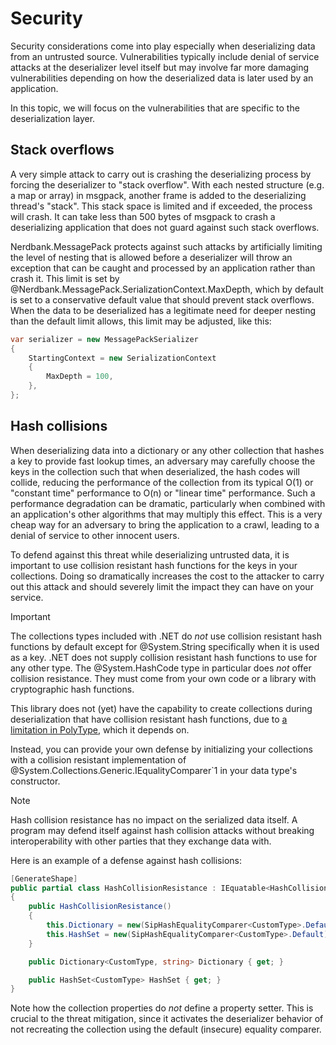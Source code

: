 # Security

Security considerations come into play especially when deserializing data from an untrusted source.
Vulnerabilities typically include denial of service attacks at the deserializer level itself but may involve far more damaging vulnerabilities depending on how the deserialized data is later used by an application.

In this topic, we will focus on the vulnerabilities that are specific to the deserialization layer.

## Stack overflows

A very simple attack to carry out is crashing the deserializing process by forcing the deserializer to "stack overflow".
With each nested structure (e.g. a map or array) in msgpack, another frame is added to the deserializing thread's "stack".
This stack space is limited and if exceeded, the process will crash.
It can take less than 500 bytes of msgpack to crash a deserializing application that does not guard against such stack overflows.

Nerdbank.MessagePack protects against such attacks by artificially limiting the level of nesting that is allowed before a deserializer will throw an exception that can be caught and processed by an application rather than crash it.
This limit is set by @Nerdbank.MessagePack.SerializationContext.MaxDepth, which by default is set to a conservative default value that should prevent stack overflows.
When the data to be deserialized has a legitimate need for deeper nesting than the default limit allows, this limit may be adjusted, like this:

```cs
var serializer = new MessagePackSerializer
{
    StartingContext = new SerializationContext
    {
        MaxDepth = 100,
    },
};
```

## Hash collisions

When deserializing data into a dictionary or any other collection that hashes a key to provide fast lookup times, an adversary may carefully choose the keys in the collection such that when deserialized, the hash codes will collide, reducing the performance of the collection from its typical O(1) or "constant time" performance to O(n) or "linear time" performance.
Such a performance degradation can be dramatic, particularly when combined with an application's other algorithms that may multiply this effect.
This is a very cheap way for an adversary to bring the application to a crawl, leading to a denial of service to other innocent users.

To defend against this threat while deserializing untrusted data, it is important to use collision resistant hash functions for the keys in your collections.
Doing so dramatically increases the cost to the attacker to carry out this attack and should severely limit the impact they can have on your service.

> [!IMPORTANT]
> The collections types included with .NET do *not* use collision resistant hash functions by default except for @System.String specifically when it is used as a key.
> .NET does not supply collision resistant hash functions to use for any other type.
> The @System.HashCode type in particular does *not* offer collision resistance.
> They must come from your own code or a library with cryptographic hash functions.

This library does not (yet) have the capability to create collections during deserialization that have collision resistant hash functions, due to [a limitation in PolyType](https://github.com/eiriktsarpalis/PolyType/issues/33), which it depends on.

Instead, you can provide your own defense by initializing your collections with a collision resistant implementation of @System.Collections.Generic.IEqualityComparer`1 in your data type's constructor.

> [!NOTE]
> Hash collision resistance has no impact on the serialized data itself.
> A program may defend itself against hash collision attacks without breaking interoperability with other parties that they exchange data with.

Here is an example of a defense against hash collisions:

```cs
[GenerateShape]
public partial class HashCollisionResistance : IEquatable<HashCollisionResistance>
{
    public HashCollisionResistance()
    {
        this.Dictionary = new(SipHashEqualityComparer<CustomType>.Default);
        this.HashSet = new(SipHashEqualityComparer<CustomType>.Default);
    }

    public Dictionary<CustomType, string> Dictionary { get; }

    public HashSet<CustomType> HashSet { get; }
}
```

Note how the collection properties do *not* define a property setter.
This is crucial to the threat mitigation, since it activates the deserializer behavior of not recreating the collection using the default (insecure) equality comparer.
